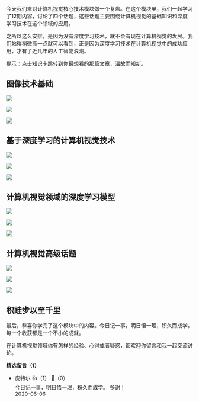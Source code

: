 今天我们来对计算机视觉核心技术模块做一个复盘。在这个模块里，我们一起学习了12期内容，讨论了四个话题，这些话题主要围绕计算机视觉的基础知识和深度学习技术在这个领域的应用。

之所以这么安排，是因为没有深度学习技术，就不会有现在计算机视觉的发展。我们站得稍微高一点就可以看到，正是因为深度学习技术在计算机视觉中的成功应用，才有了近几年的人工智能浪潮。

提示：点击知识卡跳转到你最想看的那篇文章，温故而知新。

## 图像技术基础

[![](https://static001.geekbang.org/resource/image/c0/dc/c066fa0d0124eb11e379fece979ac9dc.jpg?wh=1144%2A453)](https://time.geekbang.org/column/article/14002)

[![](https://static001.geekbang.org/resource/image/d1/7b/d1fc116851940ca156d1ab657f2d207b.jpg?wh=1137%2A553)](https://time.geekbang.org/column/article/14193)

[![](https://static001.geekbang.org/resource/image/c4/d4/c4ee32279091710120c2e509bfb168d4.jpg?wh=1140%2A504)](https://time.geekbang.org/column/article/14349)

## 基于深度学习的计算机视觉技术

[![](https://static001.geekbang.org/resource/image/b4/49/b49e94a8b96b6c73d6ff5ea6c68e6849.jpg?wh=1142%2A507)](https://time.geekbang.org/column/article/14574)

[![](https://static001.geekbang.org/resource/image/2a/30/2a31d7e6439fd5c12bfd5fe6453ee330.jpg?wh=1142%2A503)](https://time.geekbang.org/column/article/14853)

[![](https://static001.geekbang.org/resource/image/17/30/17a601ac5d908fad2a359127eb41cc30.jpg?wh=1143%2A591)](https://time.geekbang.org/column/article/16938)

## 计算机视觉领域的深度学习模型

[![](https://static001.geekbang.org/resource/image/9b/51/9bfc83d9687bd3a13dd2f6024d9eaa51.jpg?wh=1144%2A520)](https://time.geekbang.org/column/article/17874)

[![](https://static001.geekbang.org/resource/image/17/87/171862e97a5e69233f84cb52c6a2ee87.jpg?wh=1141%2A590)](https://time.geekbang.org/column/article/18126)

[![](https://static001.geekbang.org/resource/image/9a/8f/9a6979b7bdfa1a86f9e60dc6a7c13c8f.jpg?wh=1140%2A497)](https://time.geekbang.org/column/article/22892)

## 计算机视觉高级话题

[![](https://static001.geekbang.org/resource/image/94/6b/94a55d58b60337f4d5d64380dbec1e6b.jpg?wh=1137%2A585)](https://time.geekbang.org/column/article/39727)

[![](https://static001.geekbang.org/resource/image/46/5e/46790b81b2ad2afa9d84f392da5d825e.jpg?wh=1142%2A516)](https://time.geekbang.org/column/article/39929)

[![](https://static001.geekbang.org/resource/image/b8/22/b8c134ab49b5c94f101d82a2983d4a22.jpg?wh=1139%2A500)](https://time.geekbang.org/column/article/40063)

## 积跬步以至千里

最后，恭喜你学完了这个模块中的内容。今日记一事，明日悟一理，积久而成学。每一个收获都是一个不小的成就。

在计算机视觉领域你有怎样的经验、心得或者疑惑，都欢迎你留言和我一起交流讨论。
<div><strong>精选留言（1）</strong></div><ul>
<li><span>皮特尔</span> 👍（1） 💬（0）<div>今日记一事，明日悟一理，积久而成学。
多谢！</div>2020-06-06</li><br/>
</ul>
